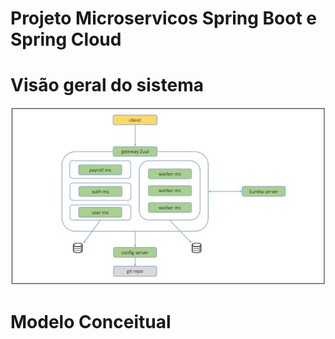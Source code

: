 # Projeto Microservicos Spring Boot e Spring Cloud

# Visão geral do sistema

<img src="https://github.com/marcsalexandrborges/ms-course/blob/main/images/m1.jpg"/>

# Modelo Conceitual


